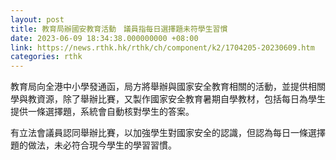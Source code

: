 ```yaml
---
layout: post
title: 教育局辦國安教育活動　議員指每日選擇題未符學生習慣
date: 2023-06-09 18:34:38.000000000 +08:00
link: https://news.rthk.hk/rthk/ch/component/k2/1704205-20230609.htm
categories: rthk
---
```


教育局向全港中小學發通函，局方將舉辦與國家安全教育相關的活動，並提供相關學與教資源，除了舉辦比賽，又製作國家安全教育暑期自學教材，包括每日為學生提供一條選擇題，系統會自動核對學生的答案。

有立法會議員認同舉辦比賽，以加強學生對國家安全的認識，但認為每日一條選擇題的做法，未必符合現今學生的學習習慣。
